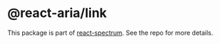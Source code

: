 # @react-aria/link

This package is part of [react-spectrum](https://gitlab.com/watheia/spectrum). See the repo for more details.
